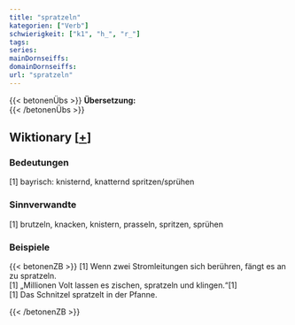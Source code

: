 ```yaml
---
title: "spratzeln"
kategorien: ["Verb"]
schwierigkeit: ["k1", "h_", "r_"]
tags:
series:
mainDornseiffs:
domainDornseiffs:
url: "spratzeln"
---
```


{{< betonenÜbs >}}
**Übersetzung:**  
{{< /betonenÜbs >}}

## Wiktionary [[+](https://de.wiktionary.org/wiki/spratzeln)]

### Bedeutungen
[1] bayrisch: knisternd, knatternd spritzen/sprühen  

### Sinnverwandte
[1] brutzeln, knacken, knistern, prasseln, spritzen, sprühen  

### Beispiele
{{< betonenZB >}}
[1] Wenn zwei Stromleitungen sich berühren, fängt es an zu spratzeln.  
[1] „Millionen Volt lassen es zischen, spratzeln und klingen.“[1]  
[1] Das Schnitzel spratzelt in der Pfanne.  

{{< /betonenZB >}}

